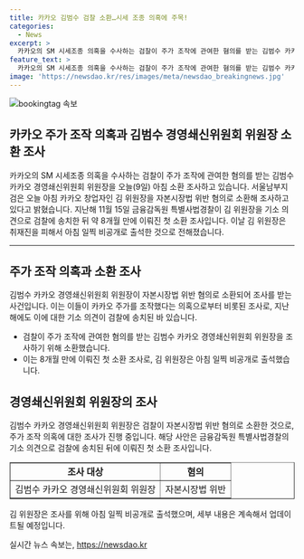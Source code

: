 ```yaml
---
title: 카카오 김범수 검찰 소환…시세 조종 의혹에 주목!
categories:
  - News
excerpt: >
  카카오의 SM 시세조종 의혹을 수사하는 검찰이 주가 조작에 관여한 혐의를 받는 김범수 카카오 경영쇄신위원회 위원장을 오늘 아침 소환 조사하고 있다. 서울남부지검은 김 위원장을 자본시장법 위반 혐의로 소환해 조사 중이며, 이는 약 8개월 만에 이뤄진 첫 소환 조사이다. 김 위원장은 취재진을 피하고 비공개로 출석한 것으로 전해졌다.
feature_text: >
  카카오의 SM 시세조종 의혹을 수사하는 검찰이 주가 조작에 관여한 혐의를 받는 김범수 카카오 경영쇄신위원회 위원장을 오늘 아침 소환 조사하고 있다. 서울남부지검은 김 위원장을 자본시장법 위반 혐의로 소환해 조사 중이며, 이는 약 8개월 만에 이뤄진 첫 소환 조사이다. 김 위원장은 취재진을 피하고 비공개로 출석한 것으로 전해졌다.
image: 'https://newsdao.kr/res/images/meta/newsdao_breakingnews.jpg'
---
```


<p><img src="https://newsdao.kr/res/images/meta/newsdao_breakingnews.jpg" alt="bookingtag 속보" /></p>

<h2>카카오 주가 조작 의혹과 김범수 경영쇄신위원회 위원장 소환 조사</h2>

<p data-ke-size="size16">카카오의 SM 시세조종 의혹을 수사하는 검찰이 주가 조작에 관여한 혐의를 받는 김범수 카카오 경영쇄신위원회 위원장을 오늘(9일) 아침 소환 조사하고 있습니다. 서울남부지검은 오늘 아침 카카오 창업자인 김 위원장을 자본시장법 위반 혐의로 소환해 조사하고 있다고 밝혔습니다. 지난해 11월 15일 금융감독원 특별사법경찰이 김 위원장을 기소 의견으로 검찰에 송치한 뒤 약 8개월 만에 이뤄진 첫 소환 조사입니다. 이날 김 위원장은 취재진을 피해서 아침 일찍 비공개로 출석한 것으로 전해졌습니다.</p>

<hr>

<h2 data-ke-size="size26">주가 조작 의혹과 소환 조사</h2>

<p data-ke-size="size16">김범수 카카오 경영쇄신위원회 위원장이 자본시장법 위반 혐의로 소환되어 조사를 받는 사건입니다. 이는 이들이 카카오 주가를 조작했다는 의혹으로부터 비롯된 조사로, 지난해에도 이에 대한 기소 의견이 검찰에 송치된 바 있습니다.</p>

<ul>
  <li>검찰이 주가 조작에 관여한 혐의를 받는 김범수 카카오 경영쇄신위원회 위원장을 조사하기 위해 소환했습니다.</li>
  <li>이는 8개월 만에 이뤄진 첫 소환 조사로, 김 위원장은 아침 일찍 비공개로 출석했습니다.</li>
</ul>

<h2 data-ke-size="size26">경영쇄신위원회 위원장의 조사</h2>

<p data-ke-size="size16">김범수 카카오 경영쇄신위원회 위원장은 검찰이 자본시장법 위반 혐의로 소환한 것으로, 주가 조작 의혹에 대한 조사가 진행 중입니다. 해당 사안은 금융감독원 특별사법경찰의 기소 의견으로 검찰에 송치된 뒤에 이뤄진 첫 소환 조사입니다.</p>

<table style="width: 100%;" border="1">
<tbody>
<tr>
<td style="text-align: center; height: 17px;"><b>조사 대상</b></td>
<td style="text-align: center; height: 17px;"><b>혐의</b></td>
</tr>
<tr>
<td style="text-align: center; height: 17px;">김범수 카카오 경영쇄신위원회 위원장</td>
<td style="text-align: center; height: 17px;">자본시장법 위반</td>
</tr>
</tbody>
</table>

<p data-ke-size="size16">김 위원장은 조사를 위해 아침 일찍 비공개로 출석했으며, 세부 내용은 계속해서 업데이트될 예정입니다.</p>
실시간 뉴스 속보는, <a href="https://newsdao.kr" rel="dofollow">https://newsdao.kr</a>


